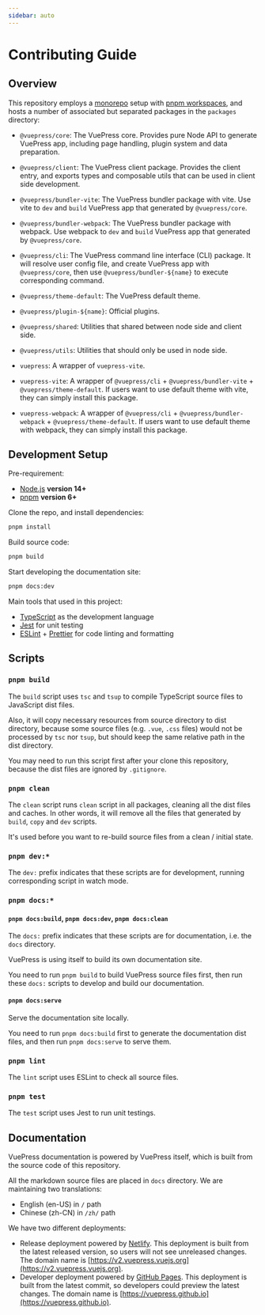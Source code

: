 ```yaml
---
sidebar: auto
---
```


# Contributing Guide

## Overview

This repository employs a [monorepo](https://en.wikipedia.org/wiki/Monorepo) setup with [pnpm workspaces](https://pnpm.io/workspaces), and hosts a number of associated but separated packages in the `packages` directory:

- `@vuepress/core`: The VuePress core. Provides pure Node API to generate VuePress app, including page handling, plugin system and data preparation.

- `@vuepress/client`: The VuePress client package. Provides the client entry, and exports types and composable utils that can be used in client side development.

- `@vuepress/bundler-vite`: The VuePress bundler package with vite. Use vite to `dev` and `build` VuePress app that generated by `@vuepress/core`.

- `@vuepress/bundler-webpack`: The VuePress bundler package with webpack. Use webpack to `dev` and `build` VuePress app that generated by `@vuepress/core`.

- `@vuepress/cli`: The VuePress command line interface (CLI) package. It will resolve user config file, and create VuePress app with `@vuepress/core`, then use `@vuepress/bundler-${name}` to execute corresponding command.

- `@vuepress/theme-default`: The VuePress default theme.

- `@vuepress/plugin-${name}`: Official plugins.

- `@vuepress/shared`: Utilities that shared between node side and client side.

- `@vuepress/utils`: Utilities that should only be used in node side.

- `vuepress`: A wrapper of `vuepress-vite`.

- `vuepress-vite`: A wrapper of `@vuepress/cli` + `@vuepress/bundler-vite` + `@vuepress/theme-default`. If users want to use default theme with vite, they can simply install this package.

- `vuepress-webpack`: A wrapper of `@vuepress/cli` + `@vuepress/bundler-webpack` + `@vuepress/theme-default`. If users want to use default theme with webpack, they can simply install this package.

## Development Setup

Pre-requirement:

- [Node.js](http://nodejs.org) **version 14+**
- [pnpm](https://pnpm.io/) **version 6+**

Clone the repo, and install dependencies:

```bash
pnpm install
```

Build source code:

```bash
pnpm build
```

Start developing the documentation site:

```bash
pnpm docs:dev
```

Main tools that used in this project:

- [TypeScript](https://www.typescriptlang.org/) as the development language
- [Jest](https://jestjs.io/) for unit testing
- [ESLint](https://eslint.org/) + [Prettier](https://prettier.io/) for code linting and formatting

## Scripts

### `pnpm build`

The `build` script uses `tsc` and `tsup` to compile TypeScript source files to JavaScript dist files.

Also, it will copy necessary resources from source directory to dist directory, because some source files (e.g. `.vue`, `.css` files) would not be processed by `tsc` nor `tsup`, but should keep the same relative path in the dist directory.

You may need to run this script first after your clone this repository, because the dist files are ignored by `.gitignore`.

### `pnpm clean`

The `clean` script runs `clean` script in all packages, cleaning all the dist files and caches. In other words, it will remove all the files that generated by `build`, `copy` and `dev` scripts.

It's used before you want to re-build source files from a clean / initial state.

### `pnpm dev:*`

The `dev:` prefix indicates that these scripts are for development, running corresponding script in watch mode.

### `pnpm docs:*`

#### `pnpm docs:build`, `pnpm docs:dev`, `pnpm docs:clean`

The `docs:` prefix indicates that these scripts are for documentation, i.e. the `docs` directory.

VuePress is using itself to build its own documentation site.

You need to run `pnpm build` to build VuePress source files first, then run these `docs:` scripts to develop and build our documentation.

#### `pnpm docs:serve`

Serve the documentation site locally.

You need to run `pnpm docs:build` first to generate the documentation dist files, and then run `pnpm docs:serve` to serve them.

### `pnpm lint`

The `lint` script uses ESLint to check all source files.

### `pnpm test`

The `test` script uses Jest to run unit testings.

## Documentation

VuePress documentation is powered by VuePress itself, which is built from the source code of this repository.

All the markdown source files are placed in `docs` directory. We are maintaining two translations:

- English (en-US) in `/` path
- Chinese (zh-CN) in `/zh/` path

We have two different deployments:

- Release deployment powered by [Netlify](https://www.netlify.com). This deployment is built from the latest released version, so users will not see unreleased changes. The domain name is [https://v2.vuepress.vuejs.org](https://v2.vuepress.vuejs.org).
- Developer deployment powered by [GitHub Pages](https://pages.github.com). This deployment is built from the latest commit, so developers could preview the latest changes. The domain name is [https://vuepress.github.io](https://vuepress.github.io).

